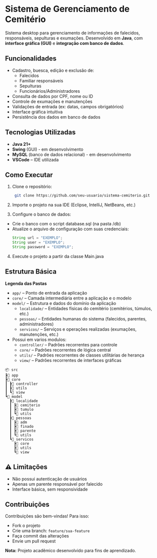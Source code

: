 # Sistema de Gerenciamento de Cemitério

Sistema desktop para gerenciamento de informações de falecidos, responsáveis, sepulturas e exumações. Desenvolvido em **Java**, com **interface gráfica (GUI)** e **integração com banco de dados**.

## Funcionalidades

- Cadastro, buesca, edição e exclusão de:
  - Falecidos
  - Familiar responsáveis
  - Sepulturas
  - Funcionários/Administradores
- Consulta de dados por CPF, nome ou ID
- Controle de exumações e manutenções
- Validações de entrada (ex: datas, campos obrigatórios)
- Interface gráfica intuitiva
- Persistência dos dados em banco de dados

## Tecnologias Utilizadas

- **Java 21+**
- **Swing** (GUI) - em desenvolvimento
- **MySQL** (banco de dados relacional) - em desenvolvimento
- **VSCode** – IDE utilizada

## Como Executar

1. Clone o repositório:
   ```bash
    git clone https://github.com/seu-usuario/sistema-cemiterio.git

2. Importe o projeto na sua IDE (Eclipse, IntelliJ, NetBeans, etc.)

3. Configure o banco de dados:
- Crie o banco com o script database.sql (na pasta /db)
- Atualize o arquivo de configuração com suas credenciais:
    ```Java
    String url = "EXEMPLO";
    String user = "EXEMPLO";
    String password = "EXEMPLO";
    ```

4. Execute o projeto a partir da classe Main.java

## Estrutura Básica

**Legenda das Pastas**
- `app/` – Ponto de entrada da aplicação
- `core/` – Camada intermediária entre a aplicação e o modelo
- `model/` – Estrutura e dados do domínio da aplicação
    - `localidade/` – Entidades físicas do cemitério (cemitérios, túmulos, etc.)
    - `pessoas/` – Entidades humanas do sistema (falecidos, parentes, administradores)
    - `servicos/` – Serviços e operações realizadas (exumações, manutenções, etc.)
- Possui em varios modulos:
    - `controller/` – Padrões recorrentes para controle
    - `core/` – Padrões recorrentes de lógica central
    - `utils/` – Padrões recorrentes de classes utilitárias de herança
    - `view/` – Padrões recorrentes de interfaces gráficas

```
📦 src
┣📂 app
┣📂 core
┃ ┣📂 controller
┃ ┣📂 utils
┃ ┗📂 view
┗📂 model
  ┣📂 localidade
  ┃ ┣📂 cemiterio
  ┃ ┣📂 tumulo
  ┃ ┗📂 utils
  ┣📂 pessoas
  ┃ ┣📂 adm
  ┃ ┣📂 finado
  ┃ ┣📂 parente
  ┃ ┗📂 utils
  ┗📂 servicos
    ┣📂 core
    ┣📂 utils
    ┗📂 view
```

## ⚠️ Limitações

- Não possui autenticação de usuários
- Apenas um parente responsável por falecido
- Interface básica, sem responsividade

## Contribuições

Contribuições são bem-vindas! Para isso:

- Fork o projeto
- Crie uma branch: `feature/sua-feature`
- Faça commit das alterações
- Envie um pull request

**Nota:** Projeto acadêmico desenvolvido para fins de aprendizado.